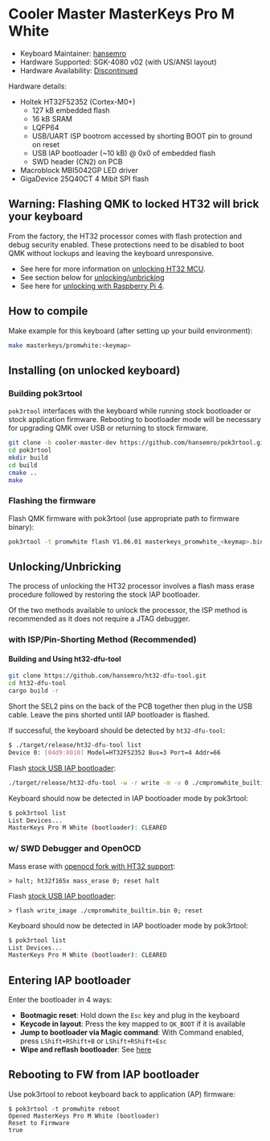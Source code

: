 # Cooler Master MasterKeys Pro M White

* Keyboard Maintainer: [hansemro](https://github.com/hansemro)
* Hardware Supported: SGK-4080 v02 (with US/ANSI layout)
* Hardware Availability: [Discontinued](https://www.coolermaster.com/catalog/peripheral/keyboards/masterkeys-pro-m-white/)

Hardware details:
* Holtek HT32F52352 (Cortex-M0+)
    * 127 kB embedded flash
    * 16 kB SRAM
    * LQFP64
    * USB/UART ISP bootrom accessed by shorting BOOT pin to ground on reset
    * USB IAP bootloader (~10 kB) @ 0x0 of embedded flash
    * SWD header (CN2) on PCB
* Macroblock MBI5042GP LED driver
* GigaDevice 25Q40CT 4 Mibit SPI flash

## Warning: Flashing QMK to locked HT32 will brick your keyboard

From the factory, the HT32 processor comes with flash protection and debug security enabled. These protections need to be disabled to boot QMK without lockups and leaving the keyboard unresponsive.

* See here for more information on [unlocking HT32 MCU](https://github.com/pok3r-custom/pok3r_re_firmware/wiki/HT32-Unlocking).
* See section below for [unlocking/unbricking](#UnlockingUnbricking)
* See here for [unlocking with Raspberry Pi 4](https://github.com/mateuszradomski/re-masterkeys/issues/1#issuecomment-1143137173).

## How to compile

Make example for this keyboard (after setting up your build environment):

```bash
make masterkeys/promwhite:<keymap>
```

## Installing (on unlocked keyboard)

### Building pok3rtool

`pok3rtool` interfaces with the keyboard while running stock bootloader or stock application firmware. Rebooting to bootloader mode will be necessary for upgrading QMK over USB or returning to stock firmware.

```bash
git clone -b cooler-master-dev https://github.com/hansemro/pok3rtool.git --recursive
cd pok3rtool
mkdir build
cd build
cmake ..
make
```

### Flashing the firmware

Flash QMK firmware with pok3rtool (use appropriate path to firmware binary):

```bash
pok3rtool -t promwhite flash V1.06.01 masterkeys_promwhite_<keymap>.bin
```

## Unlocking/Unbricking

The process of unlocking the HT32 processor involves a flash mass erase procedure followed by restoring the stock IAP bootloader.

Of the two methods available to unlock the processor, the ISP method is recommended as it does not require a JTAG debugger.

### with ISP/Pin-Shorting Method (Recommended)

#### Building and Using ht32-dfu-tool

```bash
git clone https://github.com/hansemro/ht32-dfu-tool.git
cd ht32-dfu-tool
cargo build -r
```

Short the SEL2 pins on the back of the PCB together then plug in the USB cable. Leave the pins shorted until IAP bootloader is flashed.

If successful, the keyboard should be detected by `ht32-dfu-tool`:

```bash
$ ./target/release/ht32-dfu-tool list
Device 0: [04d9:8010] Model=HT32F52352 Bus=3 Port=4 Addr=66
```

Flash [stock USB IAP bootloader](https://github.com/hansemro/pok3r_re_firmware/raw/cmpromwhite/disassemble/cmpromwhite/builtin/cmpromwhite_builtin.bin):

```bash
./target/release/ht32-dfu-tool -w -r write -m -v 0 ./cmpromwhite_builtin.bin
```

Keyboard should now be detected in IAP bootloader mode by pok3rtool:

```bash
$ pok3rtool list
List Devices...
MasterKeys Pro M White (bootloader): CLEARED
```

### w/ SWD Debugger and OpenOCD

Mass erase with [openocd fork with HT32 support](https://github.com/hansemro/openocd-ht32/tree/ht32f165x-dev):

```
> halt; ht32f165x mass_erase 0; reset halt
```

Flash [stock USB IAP bootloader](https://github.com/hansemro/pok3r_re_firmware/raw/cmpromwhite/disassemble/cmpromwhite/builtin/cmpromwhite_builtin.bin):

```
> flash write_image ./cmpromwhite_builtin.bin 0; reset
```

Keyboard should now be detected in IAP bootloader mode by pok3rtool:

```bash
$ pok3rtool list
List Devices...
MasterKeys Pro M White (bootloader): CLEARED
```

## Entering IAP bootloader

Enter the bootloader in 4 ways:

* **Bootmagic reset**: Hold down the `Esc` key and plug in the keyboard
* **Keycode in layout**: Press the key mapped to `QK_BOOT` if it is available
* **Jump to bootloader via Magic command**: With Command enabled, press `LShift+RShift+B` or `LShift+RShift+Esc`
* **Wipe and reflash bootloader**: See [here](#UnlockingUnbricking)

## Rebooting to FW from IAP bootloader

Use pok3rtool to reboot keyboard back to application (AP) firmware:

```
$ pok3rtool -t promwhite reboot
Opened MasterKeys Pro M White (bootloader)
Reset to Firmware
true
```

